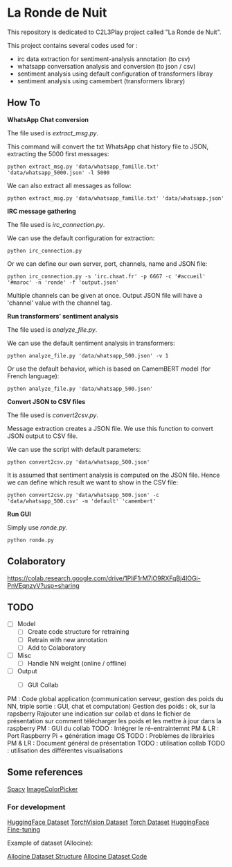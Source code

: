 # La Ronde de Nuit

This repository is dedicated to C2L3Play project called "La Ronde de Nuit".

This project contains several codes used for :
   * irc data extraction for sentiment-analysis annotation (to csv)
   * whatsapp conversation analysis and conversion (to json / csv)
   * sentiment analysis using default configuration of transformers libray
   * sentiment analysis using camembert (transformers library)

## How To

**WhatsApp Chat conversion**

The file used is *extract_msg.py*.

This command will convert the txt WhatsApp chat history file to JSON, extracting the 5000 first messages:
``` 
python extract_msg.py 'data/whatsapp_famille.txt' 'data/whatsapp_5000.json' -l 5000
```

We can also extract all messages as follow:
``` 
python extract_msg.py 'data/whatsapp_famille.txt' 'data/whatsapp.json'
```

**IRC message gathering**

The file used is *irc_connection.py*.

We can use the default configuration for extraction:
``` 
python irc_connection.py
```

Or we can define our own server, port, channels, name and JSON file:
``` 
python irc_connection.py -s 'irc.chaat.fr' -p 6667 -c '#accueil' '#maroc' -n 'ronde' -f 'output.json'
```

Multiple channels can be given at once. Output JSON file will have a 'channel' value with the channel tag.

**Run transformers' sentiment analysis**

The file used is *analyze_file.py*.

We can use the default sentiment analysis in transformers:
``` 
python analyze_file.py 'data/whatsapp_500.json' -v 1
```

Or use the default behavior, which is based on CamemBERT model (for French language):
``` 
python analyze_file.py 'data/whatsapp_500.json'
```

**Convert JSON to CSV files**

The file used is *convert2csv.py*.

Message extraction creates a JSON file. We use this function to convert JSON output to CSV file.

We can use the script with default parameters:
``` 
python convert2csv.py 'data/whatsapp_500.json'
```

It is assumed that sentiment analysis is computed on the JSON file. Hence we can define which result we want to show in the CSV file:
``` 
python convert2csv.py 'data/whatsapp_500.json' -c 'data/whatsapp_500.csv' -m 'default' 'camembert'
```

**Run GUI**

Simply use *ronde.py*.

```
python ronde.py
```

## Colaboratory
https://colab.research.google.com/drive/1PliF1rM7jO9RXFqBj4IOGi-PnVEqnzyV?usp=sharing

## TODO

* [ ] Model
  * [ ] Create code structure for retraining
  * [ ] Retrain with new annotation
  * [ ] Add to Colaboratory
* [ ] Misc
  * [ ] Handle NN weight (online / offline)
* [ ] Output
  * [ ] GUI Collab


PM : Code global application (communication serveur, gestion des poids du NN, triple sortie : GUI, chat et computation)
    Gestion des poids : ok, sur la rapsberry
    Rajouter une indication sur collab et dans le fichier de présentation sur comment télécharger les poids et les mettre à jour dans la raspberry
PM : GUI du collab
  TODO : Intégrer le ré-entraintemnt
PM & LR : Port Raspberry Pi + génération image OS
  TODO : Problèmes de librairies
PM & LR : Document général de présentation
  TODO : utilisation collab
  TODO : utilisation des différentes visualisations


## Some references

[Spacy](https://spacy.io/)
[ImageColorPicker](https://imagecolorpicker.com/)

### For development

[HuggingFace Dataset](https://huggingface.co/docs/datasets/add_dataset.html)
[TorchVision Dataset](https://pytorch.org/vision/stable/datasets.html)
[Torch Dataset](https://pytorch.org/tutorials/beginner/data_loading_tutorial.html)
[HuggingFace Fine-tuning](https://huggingface.co/transformers/training.html)


Example of dataset (Allocine): 

[Allocine Dataset Structure](https://github.com/TheophileBlard/french-sentiment-analysis-with-bert/blob/master/allocine_dataset/create_dataset.ipynb)
[Allocine Dataset Code](https://github.com/huggingface/datasets/blob/master/datasets/allocine/allocine.py)